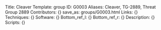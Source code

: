 Title: Cleaver
Template: group 
ID: G0003
Aliases: Cleaver, TG-2889, Threat Group 2889
Contributors: {}
save_as: groups/G0003.html 
Links: {} 
Techniques: {} 
Software: {} 
Bottom_ref_l: {} 
Bottom_ref_r: {} 
Description: {} 
Scripts: {} 
